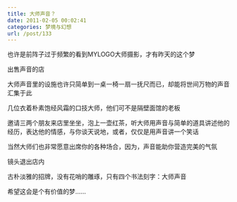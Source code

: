 ```yaml
---
title: 大师声音？
date: 2011-02-05 00:02:41
categories: 梦境与幻想
url: /post/133
---
```


也许是前阵子过于频繁的看到MYLOGO大师摄影，才有昨天的这个梦

出售声音的店

大师声音里的设施也许只简单到一桌一椅一扇一抚尺而已，却能将世间万物的声音汇集于此

几位衣着朴素饱经风霜的口技大师，他们可不是隔壁面馆的老板

邀请三两个朋友来店里坐坐，泡上一壶红茶，听大师用声音与简单的道具讲述他的经历，表达他的情感，与你谈天说地，或者，仅仅是用声音讲一个笑话

当然大师们也非常愿意出席你的各种场合，因为，声音能助你营造完美的气氛

镜头退出店内

古朴淡雅的招牌，没有花哨的雕琢，只有四个书法刻字：大师声音

希望这会是个有价值的梦……